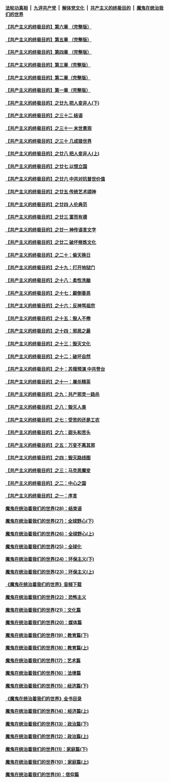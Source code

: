 

####  [法轮功真相](../../../../basic/blob/master/README.md?t=07081004) &nbsp;|&nbsp; [九评共产党](../../../../9ping.md/blob/master/README.md?t=07081004) &nbsp;|&nbsp; [解体党文化](../../../../jtdwh.md/blob/master/README.md?t=07081004)  &nbsp;|&nbsp; [共产主义的终极目的](../../../../gczydzjmd.md/blob/master/README.md?t=07081004) &nbsp;|&nbsp; [魔鬼在统治我们的世界](../../../../mgztzwmdsj.md/blob/master/README.md?t=07081004) 

#### [【共产主义的终极目的】第六章 （完整版）](../pages/nsc422/n11428913.md?t=07081004) 

#### [【共产主义的终极目的】第五章 （完整版）](../pages/nsc422/n11428912.md?t=07081004) 

#### [【共产主义的终极目的】第四章 （完整版）](../pages/nsc422/n11428907.md?t=07081004) 

#### [【共产主义的终极目的】第三章（完整版）](../pages/nsc422/n11428848.md?t=07081004) 

#### [【共产主义的终极目的】第二章（完整版）](../pages/nsc422/n11428831.md?t=07081004) 

#### [【共产主义的终极目的】第一章（完整版）](../pages/nsc422/n11417651.md?t=07081004) 

#### [【共产主义的终极目的】之廿九 把人变非人(下)](../pages/nsc422/n11344140.md?t=07081004) 

#### [【共产主义的终极目的】之三十二 结语](../pages/nsc422/n11360535.md?t=07081004) 

#### [【共产主义的终极目的】之三十一 末世景观](../pages/nsc422/n11351129.md?t=07081004) 

#### [【共产主义的终极目的】之三十 几成狼世界](../pages/nsc422/n11348280.md?t=07081004) 

#### [【共产主义的终极目的】之廿八 把人变非人(上)](../pages/nsc422/n11340492.md?t=07081004) 

#### [【共产主义的终极目的】之廿七 以恨立国](../pages/nsc422/n11336944.md?t=07081004) 

#### [【共产主义的终极目的】之廿六 中共对抗普世价值](../pages/nsc422/n11324785.md?t=07081004) 

#### [【共产主义的终极目的】之廿五 传统艺术颂神](../pages/nsc422/n11296396.md?t=07081004) 

#### [【共产主义的终极目的】之廿四 人伦典范](../pages/nsc422/n11296397.md?t=07081004) 

#### [【共产主义的终极目的】之廿三 富而有德](../pages/nsc422/n11283598.md?t=07081004) 

#### [【共产主义的终极目的】之廿一 神传语言文字](../pages/nsc422/n11263265.md?t=07081004) 

#### [【共产主义的终极目的】之廿二 破坏修炼文化](../pages/nsc422/n11245728.md?t=07081004) 

#### [【共产主义的终极目的】之二十：偷天换日](../pages/nsc422/n11238846.md?t=07081004) 

#### [【共产主义的终极目的】之十九：打开地狱门](../pages/nsc422/n11206376.md?t=07081004) 

#### [【共产主义的终极目的】之十八：柔性洗脑](../pages/nsc422/n11199994.md?t=07081004) 

#### [【共产主义的终极目的】之十七：颠倒善恶](../pages/nsc422/n11179782.md?t=07081004) 

#### [【共产主义的终极目的】之十六：反神骂祖宗](../pages/nsc422/n11166798.md?t=07081004) 

#### [【共产主义的终极目的】之十五：毁人不倦](../pages/nsc422/n11166792.md?t=07081004) 

#### [【共产主义的终极目的】之十四：邪恶之最](../pages/nsc422/n11150249.md?t=07081004) 

#### [【共产主义的终极目的】之十三：毁灭文化](../pages/nsc422/n11135227.md?t=07081004) 

#### [【共产主义的终极目的】之十二：破坏自然](../pages/nsc422/n11135214.md?t=07081004) 

#### [【共产主义的终极目的】之十：苏俄预演 中共登台](../pages/nsc422/n11118424.md?t=07081004) 

#### [【共产主义的终极目的】之十一：屠杀精英](../pages/nsc422/n11118442.md?t=07081004) 

#### [【共产主义的终极目的】之九：共产邪灵一路杀](../pages/nsc422/n11114139.md?t=07081004) 

#### [【共产主义的终极目的】之八：毁灭人类](../pages/nsc422/n11108503.md?t=07081004) 

#### [【共产主义的终极目的】之七：受苦的还是工农](../pages/nsc422/n11101809.md?t=07081004) 

#### [【共产主义的终极目的】之六：甜头和苦头](../pages/nsc422/n11096971.md?t=07081004) 

#### [【共产主义的终极目的】之五：万变不离其邪](../pages/nsc422/n11091285.md?t=07081004) 

#### [【共产主义的终极目的】之四：毁灭路线图](../pages/nsc422/n11086284.md?t=07081004) 

#### [【共产主义的终极目的】之三：马克思魔变](../pages/nsc422/n11061941.md?t=07081004) 

#### [【共产主义的终极目的】之二：中心之国](../pages/nsc422/n11047728.md?t=07081004) 

#### [【共产主义的终极目的】之一：序言](../pages/nsc422/n11086077.md?t=07081004) 

#### [魔鬼在统治着我们的世界(28)：结束语](../pages/nsc422/n10936246.md?t=07081004) 

#### [魔鬼在统治着我们的世界(27)：全球野心(下)](../pages/nsc422/n10928319.md?t=07081004) 

#### [魔鬼在统治着我们的世界(26)：全球野心(上)](../pages/nsc422/n10900318.md?t=07081004) 

#### [魔鬼在统治着我们的世界(25)：全球化](../pages/nsc422/n10788205.md?t=07081004) 

#### [魔鬼在统治着我们的世界(24)：环保主义(下)](../pages/nsc422/n10695307.md?t=07081004) 

#### [魔鬼在统治着我们的世界(23)：环保主义(上)](../pages/nsc422/n10688613.md?t=07081004) 

#### [《魔鬼在统治着我们的世界》音频下载](../pages/nsc422/n10635553.md?t=07081004) 

#### [魔鬼在统治着我们的世界(22)：恐怖主义](../pages/nsc422/n10614727.md?t=07081004) 

#### [魔鬼在统治着我们的世界(21)：文化篇](../pages/nsc422/n10597706.md?t=07081004) 

#### [魔鬼在统治着我们的世界(20)：媒体篇](../pages/nsc422/n10586579.md?t=07081004) 

#### [魔鬼在统治着我们的世界(19)：教育篇(下)](../pages/nsc422/n10564808.md?t=07081004) 

#### [魔鬼在统治着我们的世界(18)：教育篇(上)](../pages/nsc422/n10526970.md?t=07081004) 

#### [魔鬼在统治着我们的世界(17)：艺术篇](../pages/nsc422/n10499093.md?t=07081004) 

#### [魔鬼在统治着我们的世界(16)：法律篇](../pages/nsc422/n10485969.md?t=07081004) 

#### [魔鬼在统治着我们的世界(15)：经济篇(下)](../pages/nsc422/n10469975.md?t=07081004) 

#### [《魔鬼在统治着我们的世界》全书目录](../pages/nsc422/n10464261.md?t=07081004) 

#### [魔鬼在统治着我们的世界(14)：经济篇(上)](../pages/nsc422/n10457370.md?t=07081004) 

#### [魔鬼在统治着我们的世界(13)：政治篇(下)](../pages/nsc422/n10448270.md?t=07081004) 

#### [魔鬼在统治着我们的世界(12)：政治篇(上)](../pages/nsc422/n10444576.md?t=07081004) 

#### [魔鬼在统治着我们的世界(11)：家庭篇(下)](../pages/nsc422/n10440961.md?t=07081004) 

#### [魔鬼在统治着我们的世界(10)：家庭篇(上)](../pages/nsc422/n10435448.md?t=07081004) 

#### [魔鬼在统治着我们的世界(9)：信仰篇](../pages/nsc422/n10432159.md?t=07081004) 

